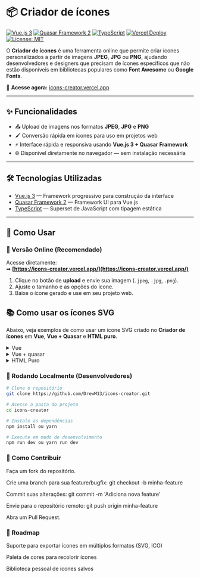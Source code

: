 # 📦 Criador de ícones

[![Vue.js 3](https://img.shields.io/badge/Vue.js-3-42b883?logo=vue.js&logoColor=white)](https://vuejs.org/)
[![Quasar Framework 2](https://img.shields.io/badge/Quasar-2-1976d2?logo=quasar&logoColor=white)](https://quasar.dev/)
[![TypeScript](https://img.shields.io/badge/TypeScript-4-3178c6?logo=typescript&logoColor=white)](https://www.typescriptlang.org/)
[![Vercel Deploy](https://img.shields.io/badge/Deploy-Vercel-black?logo=vercel&logoColor=white)](https://icons-creator.vercel.app/)
[![License: MIT](https://img.shields.io/badge/License-MIT-yellow.svg)](LICENSE)

O **Criador de ícones** é uma ferramenta online que permite criar ícones personalizados a partir de imagens **JPEG**, **JPG** ou **PNG**, ajudando desenvolvedores e designers que precisam de ícones específicos que não estão disponíveis em bibliotecas populares como **Font Awesome** ou **Google Fonts**.

🔗 **Acesse agora:** [icons-creator.vercel.app](https://icons-creator.vercel.app/)

---

## ✨ Funcionalidades

- 📤 Upload de imagens nos formatos **JPEG**, **JPG** e **PNG**
- 🖌 Conversão rápida em ícones para uso em projetos web
- ⚡ Interface rápida e responsiva usando **Vue.js 3 + Quasar Framework**
- 🌐 Disponível diretamente no navegador — sem instalação necessária

---

## 🛠 Tecnologias Utilizadas

- [Vue.js 3](https://vuejs.org/) — Framework progressivo para construção da interface
- [Quasar Framework 2](https://quasar.dev/) — Framework UI para Vue.js
- [TypeScript](https://www.typescriptlang.org/) — Superset de JavaScript com tipagem estática

---

## 🚀 Como Usar

### 🔹 Versão Online (Recomendado)
Acesse diretamente:  
➡ **[https://icons-creator.vercel.app/](https://icons-creator.vercel.app/)**

1. Clique no botão de **upload** e envie sua imagem (`.jpeg`, `.jpg`, `.png`).
2. Ajuste o tamanho e as opções do ícone.
3. Baixe o ícone gerado e use em seu projeto web.

## 📚 Como usar os ícones SVG

Abaixo, veja exemplos de como usar um ícone SVG criado no **Criador de ícones** em **Vue**, **Vue + Quasar** e **HTML puro**.

<details>
<summary> Vue </summary>

```vue
<template>
    <div>
    <img src="/icon.svg" > //Adicione o caminho onde está salvo o ícone no src
  </div>
</template>
```
</details>

<details>
<summary> Vue + quasar </summary>

```vue
<template>
    <div>
    <q-icon name="img:/icon.svg" /> //Adicione o caminho onde está salvo o ícone no name e ao usar coloque 'img:caminho'
  </div>
</template>
```
</details>

<details>
  <summary> HTML Puro</summary>
  
  ```html
<!DOCTYPE html>
<html lang="pt-br">
<head>
    <meta charset="UTF-8">
    <meta name="viewport" content="width=device-width, initial-scale=1.0">
    <title>Document</title>
</head>
<body>
<img src="/icon.svg" alt="Ícone" /> //Adicione o caminho onde está salvo o ícone no src
</body>
</html>
```
</details>


### 🔹 Rodando Localmente (Desenvolvedores)

```bash
# Clone o repositório
git clone https://github.com/DrewM13/icons-creator.git

# Acesse a pasta do projeto
cd icons-creator

# Instale as dependências
npm install ou yarn

# Execute em modo de desenvolvimento
npm run dev ou yarn run dev
```

### 🤝 Como Contribuir
Faça um fork do repositório.

Crie uma branch para sua feature/bugfix:
git checkout -b minha-feature

Commit suas alterações:
git commit -m 'Adiciona nova feature'

Envie para o repositório remoto:
git push origin minha-feature

Abra um Pull Request.

### 📌 Roadmap
 Suporte para exportar ícones em múltiplos formatos (SVG, ICO)

 Paleta de cores para recolorir ícones

 Biblioteca pessoal de ícones salvos

 
